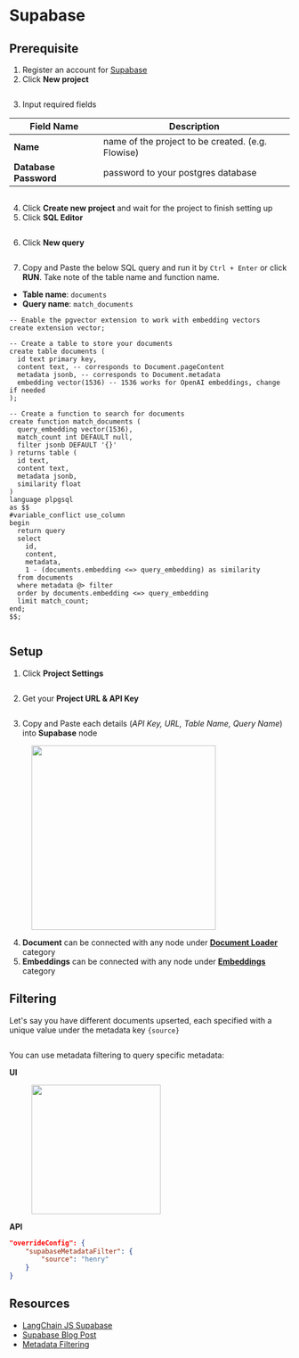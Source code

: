 # Supabase

## Prerequisite

1. Register an account for [Supabase](https://supabase.com/)
2. Click **New project**

<figure><img src="../../../.gitbook/assets/image (8) (2) (1).png" alt=""><figcaption></figcaption></figure>

3. Input required fields

| Field Name                | Description                                       |
| ------------------------- | ------------------------------------------------- |
| **Name**                  | name of the project to be created. (e.g. Flowise) |
| **Database** **Password** | password to your postgres database                |

<figure><img src="../../../.gitbook/assets/image (25) (1).png" alt=""><figcaption></figcaption></figure>

4. Click **Create new project** and wait for the project to finish setting up
5. Click **SQL Editor**

<figure><img src="../../../.gitbook/assets/image (7) (2).png" alt=""><figcaption></figcaption></figure>

6. Click **New query**

<figure><img src="../../../.gitbook/assets/image (36) (1).png" alt=""><figcaption></figcaption></figure>

7. Copy and Paste the below SQL query and run it by `Ctrl + Enter` or click **RUN**. Take note of the table name and function name.

* **Table name**: `documents`
* **Query name**: `match_documents`

```plsql
-- Enable the pgvector extension to work with embedding vectors
create extension vector;

-- Create a table to store your documents
create table documents (
  id text primary key,
  content text, -- corresponds to Document.pageContent
  metadata jsonb, -- corresponds to Document.metadata
  embedding vector(1536) -- 1536 works for OpenAI embeddings, change if needed
);

-- Create a function to search for documents
create function match_documents (
  query_embedding vector(1536),
  match_count int DEFAULT null,
  filter jsonb DEFAULT '{}'
) returns table (
  id text,
  content text,
  metadata jsonb,
  similarity float
)
language plpgsql
as $$
#variable_conflict use_column
begin
  return query
  select
    id,
    content,
    metadata,
    1 - (documents.embedding <=> query_embedding) as similarity
  from documents
  where metadata @> filter
  order by documents.embedding <=> query_embedding
  limit match_count;
end;
$$;

```

<figure><img src="../../../.gitbook/assets/image (19) (1).png" alt=""><figcaption></figcaption></figure>

## Setup

1. Click **Project Settings**

<figure><img src="../../../.gitbook/assets/image (30) (1).png" alt=""><figcaption></figcaption></figure>

2. Get your **Project URL & API Key**

<figure><img src="../../../.gitbook/assets/image (2) (3).png" alt=""><figcaption></figcaption></figure>

3. Copy and Paste each details (_API Key, URL, Table Name, Query Name_) into **Supabase** node

<figure><img src="../../../.gitbook/assets/image (85).png" alt="" width="331"><figcaption></figcaption></figure>

4. **Document** can be connected with any node under [**Document Loader**](../document-loaders/) category
5. **Embeddings** can be connected with any node under [**Embeddings** ](../embeddings/)category

## Filtering

Let's say you have different documents upserted, each specified with a unique value under the metadata key `{source}`

<figure><img src="../../../.gitbook/assets/Untitled.png" alt=""><figcaption></figcaption></figure>

You can use metadata filtering to query specific metadata:

**UI**

<figure><img src="../../../.gitbook/assets/image (9) (1) (1) (1) (1).png" alt="" width="232"><figcaption></figcaption></figure>

**API**

```json
"overrideConfig": {
    "supabaseMetadataFilter": {
        "source": "henry"
    }
}
```

## Resources

* [LangChain JS Supabase](https://js.langchain.com/docs/modules/indexes/vector\_stores/integrations/supabase)
* [Supabase Blog Post](https://supabase.com/blog/openai-embeddings-postgres-vector)
* [Metadata Filtering](https://js.langchain.com/docs/integrations/vectorstores/supabase#metadata-filtering)
